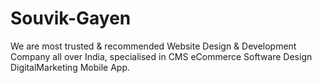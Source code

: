 # Souvik-Gayen
We are most trusted &amp; recommended Website Design &amp; Development Company all over India, specialised in CMS eCommerce Software Design DigitalMarketing Mobile App.
